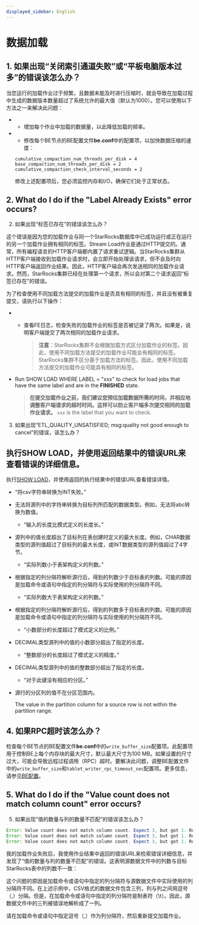 ```yaml
---
displayed_sidebar: English
---
```


# 数据加载

## 1. 如果出现“关闭索引通道失败”或“平板电脑版本过多”的错误该怎么办？

当您运行的加载作业过于频繁，且数据未能及时进行压缩时，就会导致在加载过程中生成的数据版本数量超过了系统允许的最大值（默认为1000）。您可以使用以下方法之一来解决此问题：

- - 增加每个作业中加载的数据量，以此降低加载的频率。

- - 修改每个BE节点的BE配置文件**be.conf**中的配置项，以加快数据压缩的速度：

  ```Plain
  cumulative_compaction_num_threads_per_disk = 4
  base_compaction_num_threads_per_disk = 2
  cumulative_compaction_check_interval_seconds = 2
  ```

  修改上述配置项后，您必须监控内存和I/O，确保它们处于正常状态。

## 2. What do I do if the "Label Already Exists" error occurs?

2. 如果出现“标签已存在”的错误该怎么办？

这个错误是因为您的加载作业与同一个StarRocks数据库中已成功运行或正在运行的另一个加载作业拥有相同的标签。Stream Load作业是通过HTTP提交的。通常，所有编程语言的HTTP客户端都内置了请求重试逻辑。当StarRocks集群从HTTP客户端接收到加载作业请求时，会立即开始处理该请求，但不会及时向HTTP客户端返回作业结果。因此，HTTP客户端会再次发送相同的加载作业请求。然而，StarRocks集群已经在处理第一个请求，所以会对第二个请求返回“标签已存在”的错误。

为了检查使用不同加载方法提交的加载作业是否具有相同的标签，并且没有被重复提交，请执行以下操作：

- - 查看FE日志，检查失败的加载作业的标签是否被记录了两次。如果是，说明客户端提交了两次相同的加载作业请求。

    > **注意**：StarRocks集群不会根据加载方式区分加载作业的标签。因此，使用不同加载方法提交的加载作业可能会有相同的标签。
    > StarRocks集群不区分基于加载方法的标签。因此，使用不同加载方法提交的加载作业可能具有相同的标签。

- Run SHOW LOAD WHERE LABEL = "xxx" to check for load jobs that have the same label and are in the **FINISHED** state.

    > **在提交加载作业之前，我们建议您预估加载数据所需的时间，并相应地调整客户端请求的超时时间。这样可以防止客户端多次提交相同的加载作业请求。**
    > `xxx` is the label that you want to check.

3. 如果出现“ETL_QUALITY_UNSATISFIED; msg:quality not good enough to cancel”的错误，该怎么办？

## 执行SHOW LOAD，并使用返回结果中的错误URL来查看错误的详细信息。

执行[SHOW LOAD](../../sql-reference/sql-statements/data-manipulation/SHOW_LOAD.md)，并使用返回的执行结果中的错误URL查看错误详情。

- “将csv字符串转换为INT失败。”

- 无法将源列中的字符串转换为目标列所匹配的数据类型。例如，无法将abc转换为数值。

  - “输入的长度比模式定义的长度长。”

- 源列中的值长度超出了目标列在表创建时定义的最大长度。例如，CHAR数据类型的源列值超过了目标列的最大长度，或INT数据类型的源列值超过了4字节。

  - “实际列数小于表架构定义的列数。”

- 根据指定的列分隔符解析源行后，得到的列数少于目标表的列数。可能的原因是加载命令或语句中指定的列分隔符与实际使用的列分隔符不同。

  - “实际列数大于表架构定义的列数。”

- 根据指定的列分隔符解析源行后，得到的列数多于目标表的列数。可能的原因是加载命令或语句中指定的列分隔符与实际使用的列分隔符不同。

  - “小数部分的长度超过了模式定义的比例。”

- DECIMAL类型源列中的值的小数部分超出了指定的长度。

  - “整数部分的长度超过了模式定义的精度。”

- DECIMAL类型源列中的值的整数部分超出了指定的长度。

  - “对于此键没有相应的分区。”

- 源行的分区列的值不在分区范围内。

  The value in the partition column for a source row is not within the partition range.

## 4. 如果RPC超时该怎么办？

检查每个BE节点的BE配置文件**be.conf**中的`write_buffer_size`配置项。此配置项用于控制BE上每个内存块的最大尺寸，默认最大尺寸为100 MB。如果设置的尺寸过大，可能会导致远程过程调用（RPC）超时。要解决此问题，调整BE配置文件中的`write_buffer_size`和`tablet_writer_rpc_timeout_sec`配置项。更多信息，请参见[BE配置](../../loading/Loading_intro.md#be-configurations)。

## 5. What do I do if the "Value count does not match column count" error occurs?

5. 如果出现“值的数量与列的数量不匹配”的错误该怎么办？

```Java
Error: Value count does not match column count. Expect 3, but got 1. Row: 2023-01-01T18:29:00Z,cpu0,80.99
Error: Value count does not match column count. Expect 3, but got 1. Row: 2023-01-01T18:29:10Z,cpu1,75.23
Error: Value count does not match column count. Expect 3, but got 1. Row: 2023-01-01T18:29:20Z,cpu2,59.44
```

我的加载作业失败后，我使用作业结果中返回的错误URL来检索错误详细信息，并发现了“值的数量与列的数量不匹配”的错误。这表明源数据文件中的列数与目标StarRocks表中的列数不一致：

这个问题的原因是加载命令或语句中指定的列分隔符与源数据文件中实际使用的列分隔符不同。在上述示例中，CSV格式的数据文件包含三列，列与列之间用逗号（,）分隔。但是，在加载命令或语句中指定的列分隔符是制表符（\t）。因此，源数据文件中的三列被错误地解析成了一列。

请在加载命令或语句中指定逗号（,）作为列分隔符，然后重新提交加载作业。
